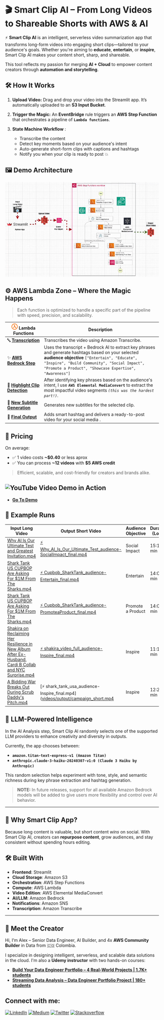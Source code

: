 # 🎬 Smart Clip AI – From Long Videos to Shareable Shorts with AWS & AI

⚡ **Smart Clip AI** is an intelligent, serverless video summarization app that transforms long-form videos into engaging short clips—tailored to your audience's goals. Whether you're aiming to **educate**, **entertain**, or **inspire**, Smart Clip AI makes your content short, sharp, and shareable.

This tool reflects my passion for merging **AI + Cloud** to empower content creators through **automation and storytelling**.

## 🛠️ How It Works

1. **Upload Video:** Drag and drop your video into the Streamlit app. It’s automatically uploaded to an **S3 Input Bucket**.
2. **Trigger the Magic:** An **EventBridge** rule triggers an **AWS Step Function** that orchestrates a pipeline of **`Lambda functions`**.
3. **State Machine Workflow** :
   
   - Transcribe the content
   - Detect key moments based on your audience's intent
   - Auto-generate short-form clips with captions and hashtags
   - Notify you when your clip is ready to post 💥
     
## 🖼️ Demo Architecture

![Smart Clip AI State Machine Diagram](https://github.com/alexbonella/awslambda-hack-smartclip-ai/blob/main/images/New-Flow.gif)

## ⚙️ AWS Lambda Zone – Where the Magic Happens

> Each function is optimized to handle a specific part of the pipeline with speed, precision, and scalability.

| <img src="https://github.com/alexbonella/awslambda-hack-smartclip-ai/blob/main/media/lambda_icon.png" width="20"/> **Lambda Functions** | Description |
|------|-------------|
| 🔤 [**Transcription**](https://github.com/alexbonella/awslambda-hack-smartclip-ai/blob/main/scripts/lambda_functions/audio_transcribe.py) | Transcribes the video using Amazon Transcribe. |
| ✨ [**AWS Bedrock Step**](https://github.com/alexbonella/awslambda-hack-smartclip-ai/blob/main/scripts/lambda_functions/answer-bedrock.py) | Uses the transcript + Bedrock AI to extract key phrases and generate hashtags based on your selected **audience objective**  `["Entertain", "Educate", "Inspire", "Build Community", "Social Impact", "Promote a Product", "Showcase Expertise", "Awareness"]` |
| 🎯 [**Highlight Clip Detection**](https://github.com/alexbonella/awslambda-hack-smartclip-ai/blob/main/scripts/lambda_functions/video_clips.py) | After identifying key phrases based on the audience's intent, I use **`AWS Elemental MediaConvert`** to extract the most impactful video segments *`(this was the hardest part!)`*. |
| 💬 [**New Subtitle Generation**]() | Generates new subtitles for the selected clip. |
| 📲 [**Final Output**](https://github.com/alexbonella/awslambda-hack-smartclip-ai/blob/main/scripts/lambda_functions/hashtag_video.py) | Adds smart hashtag and delivers a ready-to-post video for your social media . 

## 💸 Pricing

On average:
- ✅ 1 video costs **~$0.40** or less aprox 
- ✅ You can process **~12 videos** with **$5 AWS credit**

> Efficient, scalable, and cost-friendly for creators and brands alike.

## ![YouTube](https://img.icons8.com/color/48/000000/youtube-play.png) Video Demo in Action

* [**Go To Demo**](https://youtu.be/owTl5Fg5GVU)

## 🎥 Example Runs

| Input Long Video | Output Short Video | Audience Objective | Duration (Long) | Duration (Short) | Reduction (%) |
|------------------|--------------------|--------------------|------------------|-------------------|----------------|
| [Why AI Is Our Ultimate Test and Greatest Invitation.mp4](https://www.youtube.com/watch?v=6kPHnl-RsVI) | [⚡ Why_AI_Is_Our_Ultimate_Test_audience-SocialImpact_final.mp4](https://drive.google.com/file/d/1VqvoNLzrEV9f62s-6o-7Y60QR8TxK7u4/view?usp=drive_link) | Social Impact | 15:15 min | 1:00 min | 93.4% |
| [Shark Tank US CUPBOP Are Asking For $1M From The Sharks.mp4](https://www.youtube.com/watch?v=MdA1JIUTEHc&t=5s) | [⚡ Cupbob_SharkTank_audience-Entertain_final.mp4](https://drive.google.com/file/d/1-0z0XSAeHv7d3sZH4AOvFZsWzfDJ7QXH/view?usp=drive_link) | Entertain | 14:02 min | 00:47 min | 94.42% |
| [Shark Tank US CUPBOP Are Asking For $1M From The Sharks.mp4](https://www.youtube.com/watch?v=MdA1JIUTEHc&t=5s) | [⚡ Cupbob_SharkTank_audience-PromoteaProduct_final.mp4](https://drive.google.com/file/d/1u70_w96R39Umx3m4usTnSe7NRetj51KP/view?usp=drive_link) | Promote a Product | 14:02 min | 00:52 min | 93.82% |
| [Shakira on Reclaiming Her Resilience in New Album After Ex-Husband, Cardi B Collab and NYC Surprise.mp4](https://www.youtube.com/watch?v=GPmnZdaa1bk) | [⚡ shakira_video_full_audience-Inspire_final.mp4](https://drive.google.com/file/d/1x8ubftd9_9xZdaFcVNwMkuRWOrCQ8WlJ/view?usp=drive_link) | Inspire | 11:13 min | 00:38 min | 94.35% |
| [A Bidding War Breaks Out During Scrub Daddy's Pitch.mp4](https://www.youtube.com/watch?v=ae5MssJ8en4&t=11s) | [⚡ shark_tank_usa_audience-Inspire_final.mp4]([videos/output/campaign_short.mp4](https://drive.google.com/file/d/16p8r0DIX6f47n94nv794lSufikOa101Y/view?usp=drive_link) | Inspire | 12:20 min | 0:38 min | 	94.86% |

##  🧠 LLM-Powered Intelligence

In the AI Analysis step, Smart Clip AI randomly selects one of the supported LLM providers to enhance creativity and diversity in outputs.

Currently, the app chooses between:

* **`amazon.titan-text-express-v1 (Amazon Titan)`**
* **`anthropic.claude-3-haiku-20240307-v1:0 (Claude 3 Haiku by Anthropic)`**

This random selection helps experiment with tone, style, and semantic richness during key phrase extraction and hashtag generation.

> **NOTE:** In future releases, support for all available Amazon Bedrock models will be added to give users more flexibility and control over AI behavior.

---

## 🎯 Why Smart Clip App?

Because long content is valuable, but short content *wins* on social. With Smart Clip AI, creators can **repurpose content**, grow audiences, and stay consistent without spending hours editing.

## 🛠️ Built With

- **Frontend**: Streamlit
- **Cloud Storage**: Amazon S3
- **Orchestration**: AWS Step Functions
- **Compute**: AWS Lambda
- **Video Edition**: AWS Elemental MediaConvert
- **AI/LLM**: Amazon Bedrock
- **Notifications**: Amazon SNS
- **Transcription**: Amazon Transcribe

---

## 🤘 Meet the Creator

Hi, I’m Alex – Senior Data Engineer, AI Builder, and 4x **AWS Community Builder** in Data from 🇨🇴 Colombia.  

I specialize in designing intelligent, serverless, and scalable data solutions in the cloud. I'm also a **Udemy instructor** with two hands-on courses:
- [**Build Your Data Engineer Portfolio – 4 Real-World Projects | 1.7K+ students**](https://www.udemy.com/course/crea-tu-portafolio-como-data-engineer-4-proyectos-reales-datexland/?couponCode=B91BB3D-JUNIO)
- [**Streaming Data Analysis – Data Engineer Portfolio Project | 180+ students**](https://www.udemy.com/course/analisis-de-streaming-de-datos-portafolio-data-engineer/?couponCode=4CBC9B3-JUNIO)

## Connect with me: 

 [![LinkedIn](https://img.shields.io/badge/-LinkedIn-3b5998)](https://www.linkedin.com/in/alexanderbolano)
 [![Medium](https://img.shields.io/badge/-Medium-black)](https://datexland.medium.com/)
 [![Twitter](https://img.shields.io/badge/-@datexland-1DA1F2)](https://twitter.com/datexland)
 [![Stackoverflow](https://img.shields.io/badge/-Stackoverflow-ff7c55)](https://stackoverflow.com/users/10906576/alexbonella)
 
